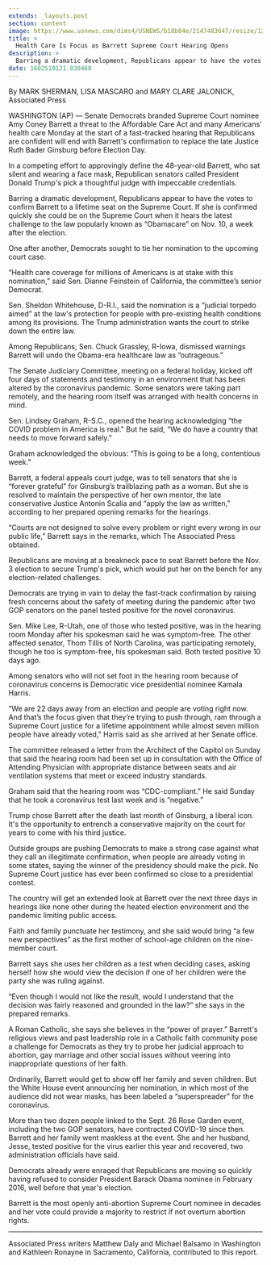 ```yaml
--- 
extends: _layouts.post 
section: content 
image: https://www.usnews.com/dims4/USNEWS/b18b84e/2147483647/resize/1200x%3E/quality/85/?url=http%3A%2F%2Fmedia.beam.usnews.com%2F63%2Fb817554fb82fe7ff8426c5060bcf8e%2Fmedia%3A1834fa9c2c0046f3972c93f51fa3ea91Supreme_Court_Barrett_20829.jpg 
title: > 
  Health Care Is Focus as Barrett Supreme Court Hearing Opens 
description: > 
  Barring a dramatic development, Republicans appear to have the votes to confirm Barrett to a lifetime seat on the Supreme Court.Some senators were taking part remotely, and the hearing room itself was arranged with health concerns in mind.No Supreme Court justice has ever been confirmed so close to a presidential contest.She and her husband, Jesse, tested positive for the virus earlier this year and recovered, two administration officials have said.Barrett is the most openly anti-abortion Supreme Court nominee in decades and her vote could provide a majority to restrict if not overturn abortion rights. 
date: 1602519121.830468 
--- 
```

By MARK SHERMAN, LISA MASCARO and MARY CLARE JALONICK, Associated Press

WASHINGTON (AP) — Senate Democrats branded Supreme Court nominee Amy Coney Barrett a threat to the Affordable Care Act and many Americans' health care Monday at the start of a fast-tracked hearing that Republicans are confident will end with Barrett's confirmation to replace the late Justice Ruth Bader Ginsburg before Election Day.

In a competing effort to approvingly define the 48-year-old Barrett, who sat silent and wearing a face mask, Republican senators called President Donald Trump's pick a thoughtful judge with impeccable credentials.

Barring a dramatic development, Republicans appear to have the votes to confirm Barrett to a lifetime seat on the Supreme Court. If she is confirmed quickly she could be on the Supreme Court when it hears the latest challenge to the law popularly known as “Obamacare” on Nov. 10, a week after the election.

One after another, Democrats sought to tie her nomination to the upcoming court case.

“Health care coverage for millions of Americans is at stake with this nomination,” said Sen. Dianne Feinstein of California, the committee’s senior Democrat.

Sen. Sheldon Whitehouse, D-R.I., said the nomination is a “judicial torpedo aimed” at the law's protection for people with pre-existing health conditions among its provisions. The Trump administration wants the court to strike down the entire law.

Among Republicans, Sen. Chuck Grassley, R-Iowa, dismissed warnings Barrett will undo the Obama-era healthcare law as “outrageous.”

The Senate Judiciary Committee, meeting on a federal holiday, kicked off four days of statements and testimony in an environment that has been altered by the coronavirus pandemic. Some senators were taking part remotely, and the hearing room itself was arranged with health concerns in mind.

Sen. Lindsey Graham, R-S.C., opened the hearing acknowledging “the COVID problem in America is real." But he said, “We do have a country that needs to move forward safely.”

Graham acknowledged the obvious: “This is going to be a long, contentious week.”

Barrett, a federal appeals court judge, was to tell senators that she is “forever grateful” for Ginsburg’s trailblazing path as a woman. But she is resolved to maintain the perspective of her own mentor, the late conservative Justice Antonin Scalia and “apply the law as written,” according to her prepared opening remarks for the hearings.

“Courts are not designed to solve every problem or right every wrong in our public life,” Barrett says in the remarks, which The Associated Press obtained.

Republicans are moving at a breakneck pace to seat Barrett before the Nov. 3 election to secure Trump's pick, which would put her on the bench for any election-related challenges.

Democrats are trying in vain to delay the fast-track confirmation by raising fresh concerns about the safety of meeting during the pandemic after two GOP senators on the panel tested positive for the novel coronavirus.

Sen. Mike Lee, R-Utah, one of those who tested positive, was in the hearing room Monday after his spokesman said he was symptom-free. The other affected senator, Thom Tillis of North Carolina, was participating remotely, though he too is symptom-free, his spokesman said. Both tested positive 10 days ago.

Among senators who will not set foot in the hearing room because of coronavirus concerns is Democratic vice presidential nominee Kamala Harris.

“We are 22 days away from an election and people are voting right now. And that’s the focus given that they’re trying to push through, ram through a Supreme Court justice for a lifetime appointment while almost seven million people have already voted,” Harris said as she arrived at her Senate office.

The committee released a letter from the Architect of the Capitol on Sunday that said the hearing room had been set up in consultation with the Office of Attending Physician with appropriate distance between seats and air ventilation systems that meet or exceed industry standards.

Graham said that the hearing room was “CDC-compliant.” He said Sunday that he took a coronavirus test last week and is “negative.”

Trump chose Barrett after the death last month of Ginsburg, a liberal icon. It's the opportunity to entrench a conservative majority on the court for years to come with his third justice.

Outside groups are pushing Democrats to make a strong case against what they call an illegitimate confirmation, when people are already voting in some states, saying the winner of the presidency should make the pick. No Supreme Court justice has ever been confirmed so close to a presidential contest.

The country will get an extended look at Barrett over the next three days in hearings like none other during the heated election environment and the pandemic limiting public access.

Faith and family punctuate her testimony, and she said would bring “a few new perspectives” as the first mother of school-age children on the nine-member court.

Barrett says she uses her children as a test when deciding cases, asking herself how she would view the decision if one of her children were the party she was ruling against.

“Even though I would not like the result, would I understand that the decision was fairly reasoned and grounded in the law?” she says in the prepared remarks.

A Roman Catholic, she says she believes in the “power of prayer.” Barrett's religious views and past leadership role in a Catholic faith community pose a challenge for Democrats as they try to probe her judicial approach to abortion, gay marriage and other social issues without veering into inappropriate questions of her faith.

Ordinarily, Barrett would get to show off her family and seven children. But the White House event announcing her nomination, in which most of the audience did not wear masks, has been labeled a “superspreader” for the coronavirus.

More than two dozen people linked to the Sept. 26 Rose Garden event, including the two GOP senators, have contracted COVID-19 since then. Barrett and her family went maskless at the event. She and her husband, Jesse, tested positive for the virus earlier this year and recovered, two administration officials have said.

Democrats already were enraged that Republicans are moving so quickly having refused to consider President Barack Obama nominee in February 2016, well before that year's election.

Barrett is the most openly anti-abortion Supreme Court nominee in decades and her vote could provide a majority to restrict if not overturn abortion rights.

___

Associated Press writers Matthew Daly and Michael Balsamo in Washington and Kathleen Ronayne in Sacramento, California, contributed to this report.